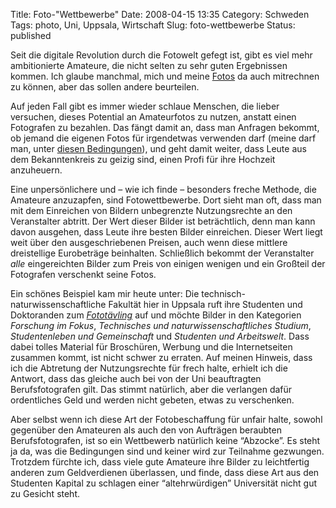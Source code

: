 Title: Foto-"Wettbewerbe"
Date: 2008-04-15 13:35
Category: Schweden
Tags: photo, Uni, Uppsala, Wirtschaft
Slug: foto-wettbewerbe
Status: published

Seit die digitale Revolution durch die Fotowelt gefegt ist, gibt es viel
mehr ambitionierte Amateure, die nicht selten zu sehr guten Ergebnissen
kommen. Ich glaube manchmal, mich und meine
[Fotos](http://www.fiket.de/bilder/) da auch mitrechnen zu können, aber
das sollen andere beurteilen.

Auf jeden Fall gibt es immer wieder schlaue Menschen, die lieber
versuchen, dieses Potential an Amateurfotos zu nutzen, anstatt einen
Fotografen zu bezahlen. Das fängt damit an, dass man Anfragen bekommt,
ob jemand die eigenen Fotos für irgendetwas verwenden darf (meine darf
man, unter [diesen
Bedingungen](http://creativecommons.org/licenses/by-nc-sa/2.0/de/)), und
geht damit weiter, dass Leute aus dem Bekanntenkreis zu geizig sind,
einen Profi für ihre Hochzeit anzuheuern.

Eine unpersönlichere und – wie ich finde – besonders freche Methode, die
Amateure anzuzapfen, sind Fotowettbewerbe. Dort sieht man oft, dass man
mit dem Einreichen von Bildern unbegrenzte Nutzungsrechte an den
Veranstalter abtritt. Der Wert dieser Bilder ist beträchtlich, denn man
kann davon ausgehen, dass Leute ihre besten Bilder einreichen. Dieser
Wert liegt weit über den ausgeschriebenen Preisen, auch wenn diese
mittlere dreistellige Eurobeträge beinhalten. Schließlich bekommt der
Veranstalter *alle* eingereichten Bilder zum Preis von einigen wenigen
und ein Großteil der Fotografen verschenkt seine Fotos.

Ein schönes Beispiel kam mir heute unter: Die
technisch-naturwissenschaftliche Fakultät hier in Uppsala ruft ihre
Studenten und Doktoranden zum
[*Fototävling*](http://www.teknat.uu.se/foto2008/) auf und möchte Bilder
in den Kategorien *Forschung im Fokus*, *Technisches und
naturwissenschaftliches Studium*, *Studentenleben und Gemeinschaft* und
*Studenten und Arbeitswelt*. Dass dabei tolles Material für Broschüren,
Werbung und die Internetseiten zusammen kommt, ist nicht schwer zu
erraten. Auf meinen Hinweis, dass ich die Abtretung der Nutzungsrechte
für frech halte, erhielt ich die Antwort, dass das gleiche auch bei von
der Uni beauftragten Berufsfotografen gilt. Das stimmt natürlich, aber
die verlangen dafür ordentliches Geld und werden nicht gebeten, etwas zu
verschenken.

Aber selbst wenn ich diese Art der Fotobeschaffung für unfair halte,
sowohl gegenüber den Amateuren als auch den von Aufträgen beraubten
Berufsfotografen, ist so ein Wettbewerb natürlich keine “Abzocke”. Es
steht ja da, was die Bedingungen sind und keiner wird zur Teilnahme
gezwungen. Trotzdem fürchte ich, dass viele gute Amateure ihre Bilder zu
leichtfertig anderen zum Geldverdienen überlassen, und finde, dass diese
Art aus den Studenten Kapital zu schlagen einer “altehrwürdigen”
Universität nicht gut zu Gesicht steht.

